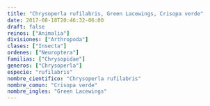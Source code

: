 ```yaml
---
title: "Chrysoperla rufilabris, Green Lacewings, Crisopa verde"
date: 2017-08-18T20:46:32-06:00
draft: false
reinos: ["Animalia"]
divisiones: ["Arthropoda"]
clases: ["Insecta"]
ordenes: ["Neuroptera"]
familias: ["Chrysopidae"]
generos: ["Chrysoperla"]
especie: "rufilabris"
nombre_cientifico: "Chrysoperla rufilabris"
nombre_comun: "Crisopa verde"
nombre_ingles: "Green Lacewings"
---
```

